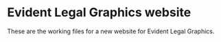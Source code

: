 # Evident Legal Graphics website

These are the working files for a new website for Evident Legal Graphics.
